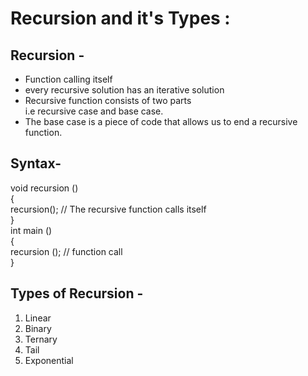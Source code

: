 # Recursion and it's Types :
## Recursion -
- Function calling itself
- every recursive solution has an iterative solution
- Recursive function consists of two parts\
 i.e recursive case and base case.
- The base case is a piece of code that allows us to end a recursive function.
## Syntax-
void recursion ()  
{  
recursion(); // The recursive function calls itself   
}  
int main ()  
{  
recursion (); // function call  
}  
## Types of Recursion -
1. Linear 
2. Binary
3. Ternary
4. Tail
5. Exponential



